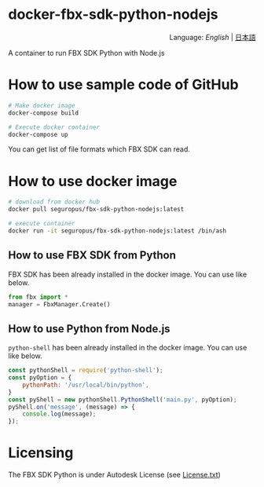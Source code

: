 # docker-fbx-sdk-python-nodejs

<div style="text-align:right">Language: <i>English</i> | <a href="README_JA.md">日本語</a></div>

A container to run FBX SDK Python with Node.js



# How to use sample code of GitHub
```bash
# Make docker image
docker-compose build

# Execute docker container
docker-compose up
```

You can get list of file formats which FBX SDK can read.



# How to use docker image

```bash
# download from docker hub
docker pull seguropus/fbx-sdk-python-nodejs:latest

# execute container
docker run -it seguropus/fbx-sdk-python-nodejs:latest /bin/ash
```



## How to use FBX SDK from Python

FBX SDK has been already installed in the docker image. You can use like below.

```python:main.py
from fbx import *
manager = FbxManager.Create()
```



## How to use Python from Node.js

`python-shell` has been already installed in the docker image. You can use like below.

```javascript:index.js
const pythonShell = require('python-shell');
const pyOption = {
    pythonPath: '/usr/local/bin/python',
}
const pyShell = new pythonShell.PythonShell('main.py', pyOption);
pyShell.on('message', (message) => {
    console.log(message);
});
```



# Licensing

The FBX SDK Python is under Autodesk License (see [License.txt](./License.txt))
